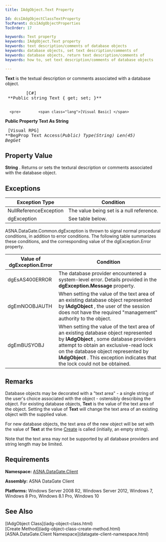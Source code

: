 ```yaml
---
title: IAdgObject.Text Property

Id: dcsIAdgObjectClassTextProperty
TocParent: dcsIAdgObjectProperties
TocOrder: 17

keywords: Text property
keywords: IAdgObject.Text property
keywords: text description/comments of database objects
keywords: database objects, set text description/comments of
keywords: database objects, return text description/comments of
keywords: how to, set text description/comments of database objects

---
```


**Text** is the textual description or comments associated with a database object.
<pre>        <span class="lang">[C#]</span>
 **Public string Text { get; set; }** 
      </pre>
      <pre>        <span class="lang">[Visual Basic] </span>
 **Public Property Text As String** 
      </pre>
      <pre class="prettyprint">
        <span class="lang">[Visual RPG]</span>
 **BegProp Text Access(*Public) Type(*String) Len(45)
   BegGet** 
      </pre>

## Property Value

**String** . Returns or sets the textural description or comments associated with the database object. 
## Exceptions



| Exception Type | Condition |
| ---- | ---- |
| NullReferenceException | The value being set is a null reference. |
| dgException | See table below. |



ASNA.DataGate.Common.dgException is thrown to signal normal procedural conditions, in addition to error conditions. The following table summarizes these conditions, and the corresponding value of the dgException.Error property.



| Value of dgException.Error | Condition |
| ---- | ---- |
| <p>dgEsAS400ERROR | The database provider encountered a system-level error. Details provided in the **dgException.Message** property. |
| dgEmNOOBJAUTH | When setting the value of the text area of an existing database object represented by **IAdgObject** , the user of the session does not have the required "management" authority to the object. |
| dgEmBUSYOBJ | When setting the value of the text area of an existing database object represented by **IAdgObject** , some database providers attempt to obtain an exclusive-read lock on the database object represented by **IAdgObject** . This exception indicates that the lock could not be obtained. |



## Remarks

Database objects may be decorated with a "text area" - a single string of the user's choice associated with the object - ostensibly describing the object. For existing database objects, **Text** is the value of the text area of the object. Setting the value of **Text** will change the text area of an existing object with the supplied value.

For new database objects, the text area of the new object will be set with the value of **Text** at the time [ Create](iadg-object-class-create-method.html) is called (initially, an empty string).

Note that the text area may not be supported by all database providers and string length may be limited.
## Requirements

**Namespace:** [ASNA.DataGate.Client](datagate-client-namespace.html) 

**Assembly:** ASNA DataGate Client

**Platforms:** Windows Server 2008 R2, Windows Server 2012, Windows 7, Windows 8 Pro, Windows 8.1 Pro, Windows 10
## See Also

<dl />
      [IAdgObject Class](iadg-object-class.html)
      <br />
      [Create Method](iadg-object-class-create-method.html)
      <br />
      [ASNA.DataGate.Client Namespace](datagate-client-namespace.html)

